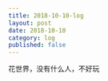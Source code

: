 ```yaml
---
title: 2018-10-10-log
layout: post
date: 2018-10-10
category: log
published: false
---
```


花世界，没有什么人，不好玩